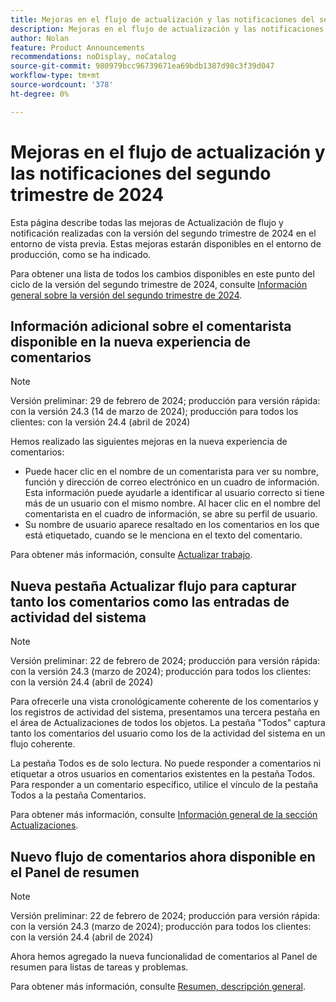 ```yaml
---
title: Mejoras en el flujo de actualización y las notificaciones del segundo trimestre de 2024
description: Mejoras en el flujo de actualización y las notificaciones del segundo trimestre de 2024
author: Nolan
feature: Product Announcements
recommendations: noDisplay, noCatalog
source-git-commit: 980979bcc96739671ea69bdb1387d98c3f39d047
workflow-type: tm+mt
source-wordcount: '378'
ht-degree: 0%

---
```


# Mejoras en el flujo de actualización y las notificaciones del segundo trimestre de 2024

Esta página describe todas las mejoras de Actualización de flujo y notificación realizadas con la versión del segundo trimestre de 2024 en el entorno de vista previa. Estas mejoras estarán disponibles en el entorno de producción, como se ha indicado.

Para obtener una lista de todos los cambios disponibles en este punto del ciclo de la versión del segundo trimestre de 2024, consulte [Información general sobre la versión del segundo trimestre de 2024](/help/quicksilver/product-announcements/product-releases/24-q2-release-activity/24-q2-release-overview.md).

## Información adicional sobre el comentarista disponible en la nueva experiencia de comentarios

>[!NOTE]
>
>Versión preliminar: 29 de febrero de 2024; producción para versión rápida: con la versión 24.3 (14 de marzo de 2024); producción para todos los clientes: con la versión 24.4 (abril de 2024)

Hemos realizado las siguientes mejoras en la nueva experiencia de comentarios:

* Puede hacer clic en el nombre de un comentarista para ver su nombre, función y dirección de correo electrónico en un cuadro de información. Esta información puede ayudarle a identificar al usuario correcto si tiene más de un usuario con el mismo nombre. Al hacer clic en el nombre del comentarista en el cuadro de información, se abre su perfil de usuario.
* Su nombre de usuario aparece resaltado en los comentarios en los que está etiquetado, cuando se le menciona en el texto del comentario.

Para obtener más información, consulte [Actualizar trabajo](/help/quicksilver/workfront-basics/updating-work-items-and-viewing-updates/update-work.md).

## Nueva pestaña Actualizar flujo para capturar tanto los comentarios como las entradas de actividad del sistema

>[!NOTE]
>
>Versión preliminar: 22 de febrero de 2024; producción para versión rápida: con la versión 24.3 (marzo de 2024); producción para todos los clientes: con la versión 24.4 (abril de 2024)

Para ofrecerle una vista cronológicamente coherente de los comentarios y los registros de actividad del sistema, presentamos una tercera pestaña en el área de Actualizaciones de todos los objetos. La pestaña &quot;Todos&quot; captura tanto los comentarios del usuario como los de la actividad del sistema en un flujo coherente.

La pestaña Todos es de solo lectura. No puede responder a comentarios ni etiquetar a otros usuarios en comentarios existentes en la pestaña Todos. Para responder a un comentario específico, utilice el vínculo de la pestaña Todos a la pestaña Comentarios.

Para obtener más información, consulte [Información general de la sección Actualizaciones](/help/quicksilver/workfront-basics/updating-work-items-and-viewing-updates/updates-tab-overview.md).

## Nuevo flujo de comentarios ahora disponible en el Panel de resumen

>[!NOTE]
>
>Versión preliminar: 22 de febrero de 2024; producción para versión rápida: con la versión 24.3 (marzo de 2024); producción para todos los clientes: con la versión 24.4 (abril de 2024)

Ahora hemos agregado la nueva funcionalidad de comentarios al Panel de resumen para listas de tareas y problemas.

Para obtener más información, consulte [Resumen, descripción general](/help/quicksilver/workfront-basics/the-new-workfront-experience/summary-overview.md).
